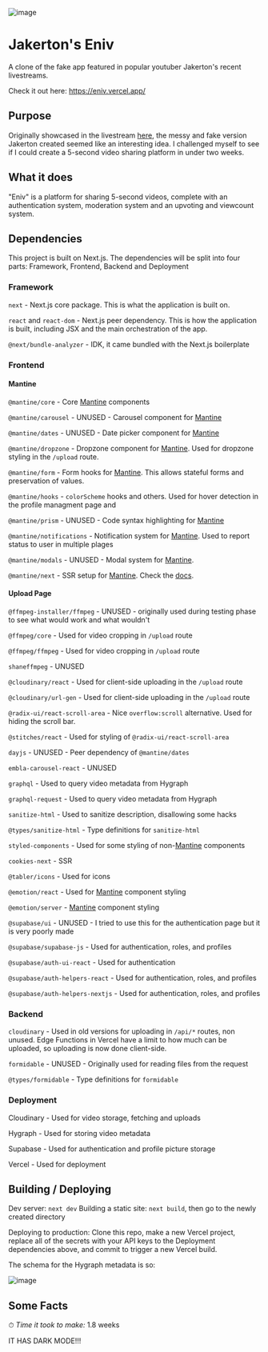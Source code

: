 ![image](https://user-images.githubusercontent.com/80412399/201219526-c43b7bea-003b-4f63-840e-10555aefc1bc.png)

# Jakerton's Eniv

A clone of the fake app featured in popular youtuber Jakerton's recent livestreams.

Check it out here: https://eniv.vercel.app/

## Purpose

Originally showcased in the livestream [here](https://www.youtube.com/watch?v=E3YhI-0gy4g), the messy and fake version Jakerton created seemed like an interesting idea. I challenged myself to see if I could create a 5-second video sharing platform in under two weeks.


## What it does

"Eniv" is a platform for sharing 5-second videos, complete with an authentication system, moderation system and an upvoting and viewcount system. 

## Dependencies

This project is built on Next.js. The dependencies will be split into four parts: Framework, Frontend, Backend and Deployment

### Framework

`next` - Next.js core package. This is what the application is built on.

`react` and `react-dom` - Next.js peer dependency. This is how the application is built, including JSX and the main orchestration of the app.

`@next/bundle-analyzer` - IDK, it came bundled with the Next.js boilerplate


### Frontend

#### Mantine

`@mantine/core` - Core [Mantine](https://mantine.dev/) components

`@mantine/carousel` - UNUSED - Carousel component for [Mantine](https://mantine.dev/)

`@mantine/dates` - UNUSED - Date picker component for [Mantine](https://mantine.dev/)

`@mantine/dropzone` - Dropzone component for [Mantine](https://mantine.dev/). Used for dropzone styling in the `/upload` route.

`@mantine/form` - Form hooks for [Mantine](https://mantine.dev/). This allows stateful forms and preservation of values.

`@mantine/hooks` - `colorScheme` hooks and others. Used for hover detection in the profile managment page and 

`@mantine/prism` - UNUSED - Code syntax highlighting for [Mantine](https://mantine.dev/)

`@mantine/notifications` - Notification system for [Mantine](https://mantine.dev/). Used to report status to user in multiple plages

`@mantine/modals` - UNUSED - Modal system for [Mantine](https://mantine.dev/).

`@mantine/next` - SSR setup for [Mantine](https://mantine.dev/). Check the [docs](https://mantine.dev/guides/next/).



#### Upload Page



`@ffmpeg-installer/ffmpeg` - UNUSED - originally used during testing phase to see what would work and what wouldn't

`@ffmpeg/core` - Used for video cropping in `/upload` route

`@ffmpeg/ffmpeg` - Used for video cropping in `/upload` route

`shaneffmpeg` - UNUSED

`@cloudinary/react` - Used for client-side uploading in the `/upload` route

`@cloudinary/url-gen` - Used for client-side uploading in the `/upload` route

`@radix-ui/react-scroll-area` - Nice `overflow:scroll` alternative. Used for hiding the scroll bar.

`@stitches/react` - Used for styling of `@radix-ui/react-scroll-area`

`dayjs` - UNUSED - Peer dependency of `@mantine/dates`

`embla-carousel-react` - UNUSED

`graphql` - Used to query video metadata from Hygraph

`graphql-request` - Used to query video metadata from Hygraph

`sanitize-html` - Used to sanitize description, disallowing some hacks

`@types/sanitize-html` - Type definitions for `sanitize-html`

`styled-components` - Used for some styling of non-[Mantine](https://mantine.dev/) components

`cookies-next` - SSR

`@tabler/icons` - Used for icons

`@emotion/react` - Used for [Mantine](https://mantine.dev/) component styling

`@emotion/server` - [Mantine](https://mantine.dev/) component styling



`@supabase/ui` - UNUSED - I tried to use this for the authentication page but it is very poorly made

`@supabase/supabase-js` - Used for authentication, roles, and profiles

`@supabase/auth-ui-react` - Used for authentication

`@supabase/auth-helpers-react` - Used for authentication, roles, and profiles

`@supabase/auth-helpers-nextjs` - Used for authentication, roles, and profiles



### Backend



`cloudinary` - Used in old versions for uploading in `/api/*` routes, non unused. Edge Functions in Vercel have a limit to how much can be uploaded, so 
uploading is now done client-side.

`formidable` - UNUSED - Originally used for reading files from the request

`@types/formidable` - Type definitions for `formidable`



### Deployment



Cloudinary - Used for video storage, fetching and uploads

Hygraph - Used for storing video metadata

Supabase - Used for authentication and profile picture storage

Vercel - Used for deployment



## Building / Deploying

Dev server: `next dev`
Building a static site: `next build`, then go to the newly created directory

Deploying to production: Clone this repo, make a new Vercel project, replace all of the secrets with your API keys to the Deployment dependencies above, and commit to trigger a new Vercel build.

The schema for the Hygraph metadata is so:


![image](https://user-images.githubusercontent.com/80412399/201219355-bd126653-d8a8-4a49-90f7-609036365929.png)






## Some Facts

⏱ *Time it took to make:* 1.8 weeks

IT HAS DARK MODE!!!
